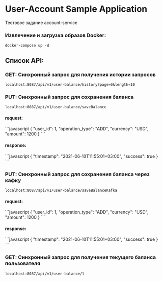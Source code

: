 # User-Account Sample Application
Тестовое задание account-service

<h3>Извлечение и загрузка образов Docker:</h3>
<code>docker-compose up -d</code>

<h2>Список API:</h2>

<h3>GET: Синхронный запрос для получения истории запросов</h3>
<code>localhost:8087/api/v1/user-balance/history?page=0&length=10</code>

<h3>PUT: Синхронный запрос для сохранения баланса</h3>
<code>localhost:8087/api/v1/user-balance/saveBalance</code>

<h4>request:</h4>
```javascript
{
    "user_id": 1,
    "operation_type": "ADD",
    "currency": "USD",
    "amount": 1200
}
```

<h4>response:</h4>
```javascript
{
    "timestamp": "2021-06-10T11:55:01+03:00",
    "success": true
}
```

<h3>PUT: Синхронный запрос для сохранения баланса через кафку</h3>
<code>localhost:8087/api/v1/user-balance/saveBalanceKafka</code>

<h4>request:</h4>
```javascript
{
    "user_id": 1,
    "operation_type": "ADD",
    "currency": "USD",
    "amount": 1200
}
```

<h4>response:</h4>
```javascript
{
    "timestamp": "2021-06-10T11:55:01+03:00",
    "success": true
}
```

<h3>GET: Синхронный запрос для получения текущего баланса пользователя</h3>
<code>localhost:8087/api/v1/user-balance/1</code>